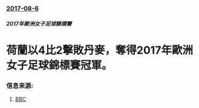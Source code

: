 ### [2017-08-6](/news/2017/08/6/index.md)

##### 2017年歐洲女子足球錦標賽
# 荷蘭以4比2擊敗丹麥，奪得2017年歐洲女子足球錦標賽冠軍。 




### 信息来源:

1. [BBC](http://www.bbc.com/sport/football/40825848)
